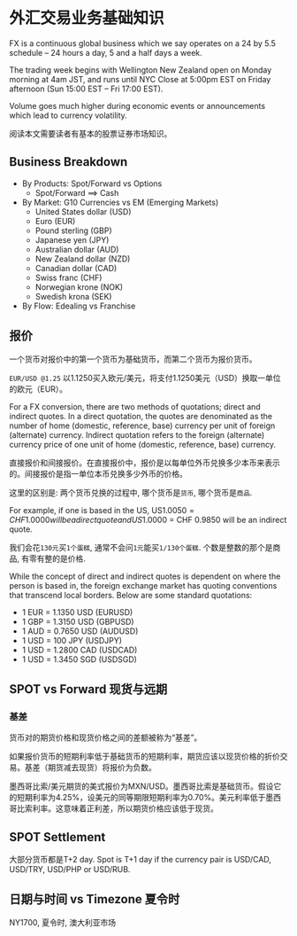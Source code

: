 # 外汇交易业务基础知识

FX is a continuous global business which we say operates on a 24 by 5.5 schedule – 24 hours a day, 5 and a half days a week.

The trading week begins with Wellington New Zealand open on Monday morning at 4am JST, and runs until NYC Close at 5:00pm EST on Friday afternoon (Sun 15:00 EST – Fri 17:00 EST).

Volume goes much higher during economic events or announcements which lead to currency volatility.

阅读本文需要读者有基本的股票证券市场知识。

## Business Breakdown

- By Products: Spot/Forward vs Options
  - Spot/Forward ==> Cash
- By Market: G10 Currencies vs EM (Emerging Markets)
  - United States dollar (USD)
  - Euro (EUR)
  - Pound sterling (GBP)
  - Japanese yen (JPY)
  - Australian dollar (AUD)
  - New Zealand dollar (NZD)
  - Canadian dollar (CAD)
  - Swiss franc (CHF)
  - Norwegian krone (NOK)
  - Swedish krona (SEK)
- By Flow: Edealing vs Franchise

## 报价

一个货币对报价中的第一个货币为基础货币，而第二个货币为报价货币。

`EUR/USD @1.25` 以1.1250买入欧元/美元，将支付1.1250美元（USD）换取一单位的欧元（EUR）。

For a FX conversion, there are two methods of quotations; direct and indirect quotes. In a direct
quotation, the quotes are denominated as the number of home (domestic, reference, base)
currency per unit of foreign (alternate) currency. Indirect quotation refers to the foreign (alternate)
currency price of one unit of home (domestic, reference, base) currency.

直接报价和间接报价。在直接报价中，报价是以每单位外币兑换多少本币来表示的。间接报价是指一单位本币兑换多少外币的价格。

这里的区别是: 两个货币兑换的过程中, 哪个货币是`货币`, 哪个货币是`商品`.

For example, if one is based in the US, US$1.0050 = CHF 1.0000 will be a direct quote and
US$1.0000 = CHF 0.9850 will be an indirect quote.

我们会花`130元`买`1个蛋糕`, 通常不会问`1元`能买`1/130个蛋糕`. 个数是整数的那个是商品, 有零有整的是价格.

While the concept of direct and indirect quotes is dependent on where the person is based in, the
foreign exchange market has quoting conventions that transcend local borders. Below are some
standard quotations:

- 1 EUR = 1.1350 USD (EURUSD)
- 1 GBP = 1.3150 USD (GBPUSD)
- 1 AUD = 0.7650 USD (AUDUSD)
- 1 USD = 100 JPY    (USDJPY)
- 1 USD = 1.2800 CAD (USDCAD)
- 1 USD = 1.3450 SGD (USDSGD)

## SPOT vs Forward 现货与远期

### 基差

货币对的期货价格和现货价格之间的差额被称为“基差”。

如果报价货币的短期利率低于基础货币的短期利率，期货应该以现货价格的折价交易。基差（期货减去现货）将报价为负数。

墨西哥比索/美元期货的美式报价为MXN/USD。墨西哥比索是基础货币。假设它的短期利率为4.25%，设美元的同等期限短期利率为0.70%。美元利率低于墨西哥比索利率。这意味着正利差，所以期货价格应该低于现货。

## SPOT Settlement

大部分货币都是T+2 day.
Spot is T+1 day if the currency pair is USD/CAD, USD/TRY, USD/PHP or USD/RUB.

## 日期与时间 vs Timezone 夏令时

NY1700, 夏令时, 澳大利亚市场
